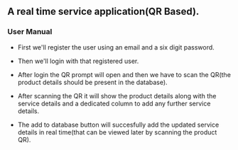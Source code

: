 
## A real time service application(QR Based).

### **User Manual**

- First we'll register the user using an email and a six digit password.

- Then we'll login with that registered user.

- After login the QR prompt will open and then we have to scan the QR(the product details should be present in the database).

- After scanning the QR it will show the product details along with the service details and a dedicated column to add any further service details.

- The add to database button will succesfully add the updated service details in real time(that can be viewed later by scanning the product QR).
